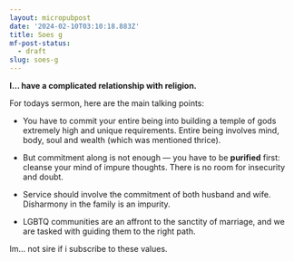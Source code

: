 ```yaml
---
layout: micropubpost
date: '2024-02-10T03:10:18.883Z'
title: Soes g
mf-post-status:
  - draft
slug: soes-g
---
```

**I… have a complicated relationship with religion.**

For todays sermon, here are the main talking points:

- You have to commit your entire being into building a temple of gods extremely high and unique requirements. Entire being involves mind, body, soul and wealth (which was mentioned thrice).

- But commitment along is not enough — you have to be **purified** first: cleanse your mind of impure thoughts. There is no room for insecurity and doubt.

- Service should involve the commitment of both husband and wife. Disharmony in the family is an impurity.

- LGBTQ communities are an affront to the sanctity of marriage, and we are tasked with guiding them to the right path.

Im… not sire if i subscribe to these values.




